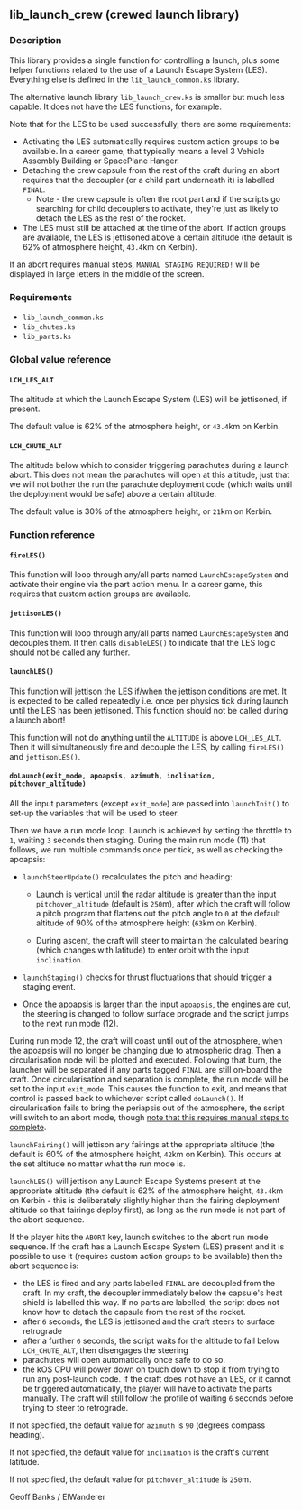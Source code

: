 ## lib\_launch\_crew (crewed launch library)

### Description

This library provides a single function for controlling a launch, plus some helper functions related to the use of a Launch Escape System (LES). Everything else is defined in the `lib_launch_common.ks` library.

The alternative launch library `lib_launch_crew.ks` is smaller but much less capable. It does not have the LES functions, for example.

Note that for the LES to be used successfully, there are some requirements:
* Activating the LES automatically requires custom action groups to be available. In a career game, that typically means a level 3 Vehicle Assembly Building or SpacePlane Hanger.
* Detaching the crew capsule from the rest of the craft during an abort requires that the decoupler (or a child part underneath it) is labelled `FINAL`. 
  * Note - the crew capsule is often the root part and if the scripts go searching for child decouplers to activate, they're just as likely to detach the LES as the rest of the rocket.
* The LES must still be attached at the time of the abort. If action groups are available, the LES is jettisoned above a certain altitude (the default is 62% of atmosphere height, `43.4`km on Kerbin).

If an abort requires manual steps, `MANUAL STAGING REQUIRED!` will be displayed in large letters in the middle of the screen.

### Requirements

 * `lib_launch_common.ks`
 * `lib_chutes.ks`
 * `lib_parts.ks`

### Global value reference

#### `LCH_LES_ALT`

The altitude at which the Launch Escape System (LES) will be jettisoned, if present.

The default value is 62% of the atmosphere height, or `43.4`km on Kerbin.

#### `LCH_CHUTE_ALT`

The altitude below which to consider triggering parachutes during a launch abort. This does not mean the parachutes will open at this altitude, just that we will not bother the run the parachute deployment code (which waits until the deployment would be safe) above a certain altitude.

The default value is 30% of the atmosphere height, or `21`km on Kerbin.

### Function reference

#### `fireLES()`

This function will loop through any/all parts named `LaunchEscapeSystem` and activate their engine via the part action menu. In a career game, this requires that custom action groups are available.

#### `jettisonLES()`

This function will loop through any/all parts named `LaunchEscapeSystem` and decouples them. It then calls `disableLES()` to indicate that the LES logic should not be called any further.

#### `launchLES()`

This function will jettison the LES if/when the jettison conditions are met. It is expected to be called repeatedly i.e. once per physics tick during launch until the LES has been jettisoned. This function should not be called during a launch abort!

This function will not do anything until the `ALTITUDE` is above `LCH_LES_ALT`. Then it will simultaneously fire and decouple the LES, by calling `fireLES()` and `jettisonLES()`.

#### `doLaunch(exit_mode, apoapsis, azimuth, inclination, pitchover_altitude)`

All the input parameters (except `exit_mode`) are passed into `launchInit()` to set-up the variables that will be used to steer.

Then we have a run mode loop. Launch is achieved by setting the throttle to `1`, waiting `3` seconds then staging. During the main run mode (11) that follows, we run multiple commands once per tick, as well as checking the apoapsis:

* `launchSteerUpdate()` recalculates the pitch and heading:

  * Launch is vertical until the radar altitude is greater than the input `pitchover_altitude` (default is `250`m), after which the craft will follow a pitch program that flattens out the pitch angle to `0` at the default altitude of 90% of the atmosphere height (`63`km on Kerbin).

  * During ascent, the craft will steer to maintain the calculated bearing (which changes with latitude) to enter orbit with the input `inclination`.

* `launchStaging()` checks for thrust fluctuations that should trigger a staging event.

* Once the apoapsis is larger than the input `apoapsis`, the engines are cut, the steering is changed to follow surface prograde and the script jumps to the next run mode (12).

During run mode 12, the craft will coast until out of the atmosphere, when the apoapsis will no longer be changing due to atmospheric drag. Then a circularisation node will be plotted and executed. Following that burn, the launcher will be separated if any parts tagged `FINAL` are still on-board the craft. Once circularisation and separation is complete, the run mode will be set to the input `exit_mode`. This causes the function to exit, and means that control is passed back to whichever script called `doLaunch()`. If circularisation fails to bring the periapsis out of the atmosphere, the script will switch to an abort mode, though [note that this requires manual steps to complete](https://github.com/ElWanderer/kOS_scripts/issues/32).

`launchFairing()` will jettison any fairings at the appropriate altitude (the default is 60% of the atmosphere height, `42`km on Kerbin). This occurs at the set altitude no matter what the run mode is.

`launchLES()` will jettison any Launch Escape Systems present at the appropriate altitude (the default is 62% of the atmosphere height, `43.4`km on Kerbin - this is deliberately slightly higher than the fairing deployment altitude so that fairings deploy first), as long as the run mode is not part of the abort sequence.

If the player hits the `ABORT` key, launch switches to the abort run mode sequence. If the craft has a Launch Escape System (LES) present and it is possible to use it (requires custom action groups to be available) then the abort sequence is:
* the LES is fired and any parts labelled `FINAL` are decoupled from the craft. In my craft, the decoupler immediately below the capsule's heat shield is labelled this way. If no parts are labelled, the script does not know how to detach the capsule from the rest of the rocket.
* after `6` seconds, the LES is jettisoned and the craft steers to surface retrograde
* after a further `6` seconds, the script waits for the altitude to fall below `LCH_CHUTE_ALT`, then disengages the steering
* parachutes will open automatically once safe to do so.
* the kOS CPU will power down on touch down to stop it from trying to run any post-launch code.
If the craft does not have an LES, or it cannot be triggered automatically, the player will have to activate the parts manually. The craft will still follow the profile of waiting `6` seconds before trying to steer to retrograde.

If not specified, the default value for `azimuth` is `90` (degrees compass heading).

If not specified, the default value for `inclination` is the craft's current latitude.

If not specified, the default value for `pitchover_altitude` is `250`m.

Geoff Banks / ElWanderer
